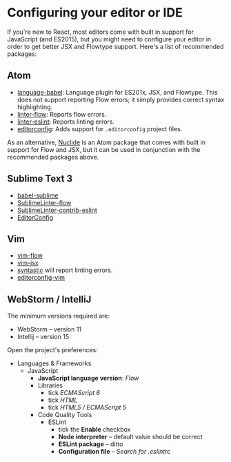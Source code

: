 # Configuring your editor or IDE

If you're new to React, most editors come with built in support for JavaScript
(and ES2015), but you might need to configure your editor in order to get better
JSX and Flowtype support. Here's a list of recommended packages:

## Atom

* [language-babel](https://atom.io/packages/language-babel): Language plugin for
ES201x, JSX, and Flowtype. This does not support reporting Flow errors; it simply
provides correct syntax highlighting.
* [linter-flow](https://atom.io/packages/linter-flow): Reports flow errors.
* [linter-eslint](https://atom.io/packages/linter-eslint): Reports linting errors.
* [editorconfig](https://atom.io/packages/editorconfig): Adds support for
  `.editorconfig` project files.

As an alternative, [Nuclide](http://nuclide.io) is an Atom package that comes
with built in support for Flow and JSX, but it can be used in conjunction with
the recommended packages above.

## Sublime Text 3

* [babel-sublime](https://packagecontrol.io/packages/Babel)
* [SublimeLinter-flow](https://packagecontrol.io/packages/SublimeLinter-flow)
* [SublimeLinter-contrib-eslint](https://packagecontrol.io/packages/SublimeLinter-contrib-eslint)
* [EditorConfig](https://packagecontrol.io/packages/EditorConfig)

## Vim
* [vim-flow](https://github.com/flowtype/vim-flow)
* [vim-jsx](https://github.com/mxw/vim-jsx)
* [syntastic](https://github.com/scrooloose/syntastic) will report linting errors.
* [editorconfig-vim](https://github.com/editorconfig/editorconfig-vim)


## WebStorm / IntelliJ

The minimum versions required are:

* WebStorm &ndash; version 11
* Intellij &ndash; version 15

Open the project's preferences:

* Languages & Frameworks
  * JavaScript
    * **JavaScript language version**: _Flow_
    * Libraries
      * tick _ECMAScript 6_
      * tick _HTML_
      * tick _HTML5 / ECMAScript 5_
    * Code Quality Tools
      * ESLint
        * tick the **Enable** checkbox
        * **Node interpreter** &ndash; default value should be correct
        * **ESLint package** &ndash; ditto
        * **Configuration file** &ndash; _Search for .eslintrc_
